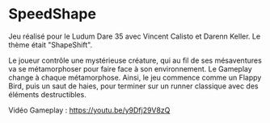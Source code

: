 # SpeedShape

Jeu réalisé pour le Ludum Dare 35 avec Vincent Calisto et Darenn Keller. Le thème était "ShapeShift".

Le joueur contrôle une mystérieuse créature, qui au fil de ses mésaventures va se métamorphoser pour faire face à son environnement. Le Gameplay change à chaque métamorphose. 
Ainsi, le jeu commence comme un Flappy Bird, puis un saut de haies, pour terminer sur un runner classique avec des éléments destructibles.

Vidéo Gameplay : https://youtu.be/y9Dfj29V8zQ
